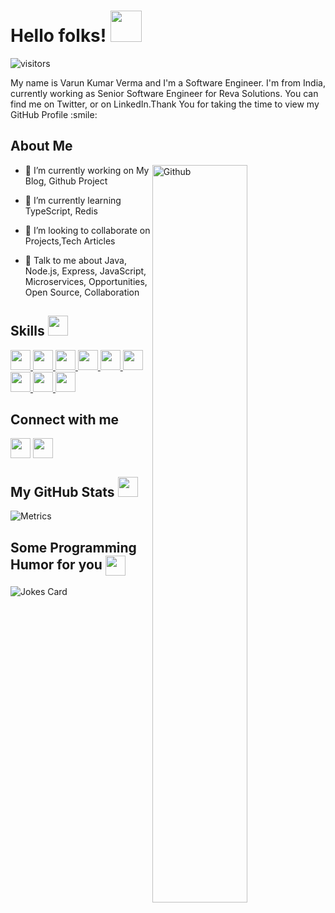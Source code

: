 <!-- <div align="center">
<img width="100%" height = "250px" src="cover-Link" alt="cover" />
</div> -->

<h1> Hello folks! <img src = "https://raw.githubusercontent.com/MartinHeinz/MartinHeinz/master/wave.gif" width = 50px> </h1>
<p align='center'>

![visitors](https://visitor-badge.glitch.me/badge?page_id=VarunVerma3.VarunVerma3)

</p>
<div size='20px'> My name is Varun Kumar Verma and I'm a Software Engineer. I'm from India, currently working as Senior Software Engineer for Reva Solutions. You can find me on Twitter, or on LinkedIn.Thank You for taking the time to view my GitHub Profile :smile: 
</div>

<h2> About Me </h2>

<img width="55%" align="right" alt="Github" src="https://raw.githubusercontent.com/onimur/.github/master/.resources/git-header.svg" />


- 🔭 I’m currently working on My Blog, Github Project

- 🌱 I’m currently learning TypeScript, Redis

- 👯 I’m looking to collaborate on Projects,Tech Articles 

- 💬 Talk to me about Java, Node.js, Express, JavaScript, Microservices, Opportunities, Open Source, Collaboration 

<h2> Skills <img src = "https://media2.giphy.com/media/QssGEmpkyEOhBCb7e1/giphy.gif?cid=ecf05e47a0n3gi1bfqntqmob8g9aid1oyj2wr3ds3mg700bl&rid=giphy.gif" width = 32px> </h2>
<a href= https://github.com/VarunVerma3?tab=repositories&q=&type=&language=python&sort= > <img width ='32px' src ='https://img.icons8.com/color/48/000000/python--v1.png'> </a>
<a href= https://github.com/VarunVerma3?tab=repositories&q=&type=&language=reactjs&sort= > <img width ='32px' src ='https://upload.wikimedia.org/wikipedia/commons/a/a7/React-icon.svg'> </a>
<a href= https://github.com/VarunVerma3?tab=repositories&q=&type=&language=javascript&sort= > <img width ='32px' src ='https://img.icons8.com/color/48/000000/javascript--v1.png'> </a>
<a href= https://github.com/VarunVerma3?tab=repositories&q=&type=&language=nodejs&sort= > <img width ='32px' src ='https://img.icons8.com/color/48/000000/nodejs.png'> </a>
<a href= https://github.com/VarunVerma3?tab=repositories&q=&type=&language=express&sort= > <img width ='32px' src ='https://img.icons8.com/color/48/000000/mysql-logo.png'> </a>
<a href= https://github.com/VarunVerma3?tab=repositories&q=&type=&language=mysql&sort= > <img width ='32px' src ='https://img.icons8.com/color/48/000000/mysql.png'> </a>
<a href= https://github.com/VarunVerma3?tab=repositories&q=&type=&language=mongodb&sort= > <img width ='32px' src ='https://img.icons8.com/color/48/000000/mongodb.png'> </a>
<a href= https://github.com/VarunVerma3?tab=repositories&q=&type=&language=docker&sort= > <img width ='32px' src ='https://img.icons8.com/color/48/000000/docker.png'> </a>
<a href= https://github.com/VarunVerma3?tab=repositories&q=&type=&language=kubernetes&sort= > <img width ='32px' src ='https://img.icons8.com/color/48/000000/kubernetes.png'> </a>


<h2> Connect with me </h2>
<a href = 'https://www.linkedin.com/in/varun-verma-9896ba95'> <img width = '32px' align= 'center' src="https://img.icons8.com/color/48/000000/linkedin.png"/></a> 
<a href = 'https://www.github.com/VarunVerma3'> <img width = '32px' align= 'center' src="https://img.icons8.com/material-outlined/48/000000/github.png"/></a> 



<h2> My GitHub Stats <img src='https://media1.giphy.com/media/du3J3cXyzhj75IOgvA/giphy.gif?cid=ecf05e47x2g034i9pzwtzzsd3xgg2w9nr94t4tflbbgo3008&rid=giphy.gif' width='32px'> </h2>

![Metrics](https://metrics.lecoq.io/VarunVerma3?template=terminal&base.header=0&base.activity=0&base.repositories=0&base.metadata=0&languages=1&languages.limit=8&languages.colors=github&languages.threshold=0%25&config.timezone=America%2FToronto)

<h2> Some Programming Humor for you <img align ='center' src='https://media2.giphy.com/media/UQDSBzfyiBKvgFcSTw/giphy.gif?cid=ecf05e47p3cd513axbek3f56ti3jzizq8hincw20jauyyfyw&rid=giphy.gif' width = '32px'></h2>

![Jokes Card](https://readme-jokes.vercel.app/api?theme=default)

